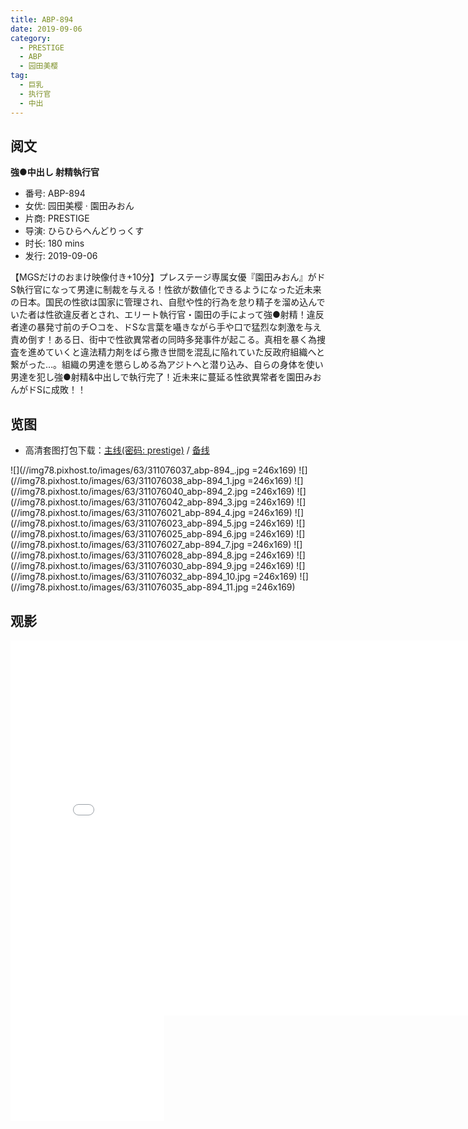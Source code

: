 ```yaml
---
title: ABP-894
date: 2019-09-06
category:
  - PRESTIGE
  - ABP
  - 园田美樱
tag:
  - 巨乳
  - 执行官
  - 中出
---
```


## 阅文

**強●中出し 射精執行官**

* 番号: ABP-894
* 女优: 园田美樱 · 園田みおん
* 片商: PRESTIGE
* 导演: ひらひらへんどりっくす
* 时长: 180 mins
* 发行: 2019-09-06

【MGSだけのおまけ映像付き+10分】プレステージ専属女優『園田みおん』がドS執行官になって男達に制裁を与える！性欲が数値化できるようになった近未来の日本。国民の性欲は国家に管理され、自慰や性的行為を怠り精子を溜め込んでいた者は性欲違反者とされ、エリート執行官・園田の手によって強●射精！違反者達の暴発寸前のチ○コを、ドSな言葉を囁きながら手や口で猛烈な刺激を与え責め倒す！ある日、街中で性欲異常者の同時多発事件が起こる。真相を暴く為捜査を進めていくと違法精力剤をばら撒き世間を混乱に陥れていた反政府組織へと繋がった…。組織の男達を懲らしめる為アジトへと潜り込み、自らの身体を使い男達を犯し強●射精&中出しで執行完了！近未来に蔓延る性欲異常者を園田みおんがドSに成敗！！

## 览图

* 高清套图打包下载：[主线(密码: prestige)](//url87.ctfile.com/f/37076987-690596500-2bae97?p=prestige) / [备线](//pixhost.to/gallery/bwL88/download)

![](//img78.pixhost.to/images/63/311076037_abp-894_.jpg =246x169)
![](//img78.pixhost.to/images/63/311076038_abp-894_1.jpg =246x169)
![](//img78.pixhost.to/images/63/311076040_abp-894_2.jpg =246x169)
![](//img78.pixhost.to/images/63/311076042_abp-894_3.jpg =246x169)
![](//img78.pixhost.to/images/63/311076021_abp-894_4.jpg =246x169)
![](//img78.pixhost.to/images/63/311076023_abp-894_5.jpg =246x169)
![](//img78.pixhost.to/images/63/311076025_abp-894_6.jpg =246x169)
![](//img78.pixhost.to/images/63/311076027_abp-894_7.jpg =246x169)
![](//img78.pixhost.to/images/63/311076028_abp-894_8.jpg =246x169)
![](//img78.pixhost.to/images/63/311076030_abp-894_9.jpg =246x169)
![](//img78.pixhost.to/images/63/311076032_abp-894_10.jpg =246x169)
![](//img78.pixhost.to/images/63/311076035_abp-894_11.jpg =246x169)

## 观影

<iframe width="800" height="600" src="//dood.wf/e/b23fsqrq0asm4gujjgyir2ho7q999r2q" scrolling="no" frameborder="0" allowfullscreen="true"></iframe>

<iframe width="246" height="169" src="//dood.wf/e/ba6nd0ybqmvx16hxdb7vrgulxtqsqz8d" scrolling="no" frameborder="0" allowfullscreen="true"></iframe>